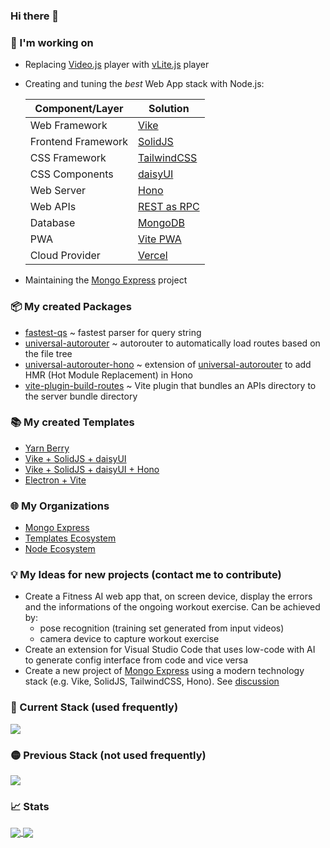 ### Hi there 👋

<!--
**rtritto/rtritto** is a ✨ _special_ ✨ repository because its `README.md` (this file) appears on your GitHub profile.

Here are some ideas to get you started:

- 🔭 I’m currently working on ...
- 🌱 I’m currently learning ...
- 👯 I’m looking to collaborate on ...
- 🤔 I’m looking for help with ...
- 💬 Ask me about ...
- 📫 How to reach me: ...
- 😄 Pronouns: ...
- ⚡ Fun fact: ...
-->

### 🔭 I'm working on
- Replacing [Video.js](https://videojs.com) player with [vLite.js](https://vlite.js.org) player
- Creating and tuning the _best_ Web App stack with Node.js:

  | Component/Layer | Solution | 
  | - | - | 
  | Web Framework | [Vike](https://vike.dev) |
  | Frontend Framework | [SolidJS](https://www.solidjs.com) |
  | CSS Framework | [TailwindCSS](https://tailwindcss.com) |
  | CSS Components | [daisyUI](https://daisyui.com) |
  | Web Server | [Hono](https://hono.dev) |
  | Web APIs | [REST as RPC](https://github.com/vikejs/vike/discussions/2035) |
  | Database | [MongoDB](https://www.mongodb.com) |
  | PWA | [Vite PWA](https://vite-pwa-org.netlify.app) |
  | Cloud Provider | [Vercel](https://vercel.com) |
- Maintaining the [Mongo Express](https://github.com/mongo-express/mongo-express) project

### 📦 My created Packages
- [fastest-qs](https://github.com/node-ecosystem/fastest-qs) ~ fastest parser for query string
- [universal-autorouter](https://github.com/node-ecosystem/universal-autorouter) ~ autorouter to automatically load routes based on the file tree
- [universal-autorouter-hono](https://github.com/node-ecosystem/universal-autorouter-hono) ~ extension of [universal-autorouter](https://github.com/node-ecosystem/universal-autorouter) to add HMR (Hot Module Replacement) in Hono
- [vite-plugin-build-routes](https://github.com/node-ecosystem/vite-plugin-build-routes) ~ Vite plugin that bundles an APIs directory to the server bundle directory

### 📚 My created Templates
- [Yarn Berry](https://github.com/templates-ecosystem/template-yarn-berry)
- [Vike + SolidJS + daisyUI](https://github.com/templates-ecosystem/template-vike-solid-daisyui)
- [Vike + SolidJS + daisyUI + Hono](https://github.com/templates-ecosystem/template-vike-solid-daisyui-hono)
- [Electron + Vite](https://github.com/templates-ecosystem/template-electron-vite)

### 🌐 My Organizations
- [Mongo Express](https://github.com/mongo-express)
- [Templates Ecosystem](https://github.com/templates-ecosystem)
- [Node Ecosystem](https://github.com/node-ecosystem)

### 💡 My Ideas for new projects (contact me to contribute)
- Create a Fitness AI web app that, on screen device, display the errors and the informations of the ongoing workout exercise. Can be achieved by:
  - pose recognition (training set generated from input videos)
  - camera device to capture workout exercise
- Create an extension for Visual Studio Code that uses low-code with AI to generate config interface from code and vice versa
- Create a new project of [Mongo Express](https://github.com/mongo-express/mongo-express) using a modern technology stack (e.g. Vike, SolidJS, TailwindCSS, Hono). See [discussion](https://github.com/mongo-express/mongo-express/discussions/1705)

### 🚀 Current Stack (used frequently)
<a href="https://github.com/ixrzr/skills-icons">
  <img align="center" src="https://skills-icons.vercel.app/api/icons?i=js,ts,html,css,sass,tailwind,daisyui,solid,videojs,vlitejs,vike,nextjs,hono,vite,vitepwa,nodejs,mongodb,electron,puppeteer,eslint,rollupjs,pkgroll,esbuild,vercel,yarn,git,podman,python,rust,postman,dbeaver,vscode,githubcopilot,microsoftcopilot,chatgpt,firefox,windows,telegram,appian" />
</a>

### 🟡 Previous Stack (not used frequently)
<a href="https://github.com/ixrzr/skills-icons">
  <img align="center" src="https://skills-icons.vercel.app/api/icons?i=react,jotai,elysia,express,materialui,bulma,jest,mysql,postgresql,flutter,airflow,heroku,php,java,docker,aws,bun,eclipseide,chrome,chromium,brave" />
</a>

### 📈 Stats
<p>
  <a href="https://github.com/anuraghazra/github-readme-stats">
    <img align="center" src="https://github-readme-stats.vercel.app/api?username=rtritto&theme=tokyonight" />
  </a>
  <a href="https://github.com/anuraghazra/anuraghazra.github.io">
    <img align="center" src="https://github-readme-stats.vercel.app/api/top-langs/?username=rtritto&layout=compact&theme=tokyonight" />
  </a>
</p>

